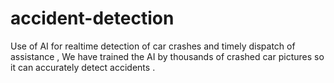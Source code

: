 # accident-detection
Use of AI for realtime detection of car crashes and timely dispatch of assistance , We have trained the AI by thousands of crashed car pictures so it can accurately detect accidents . 
